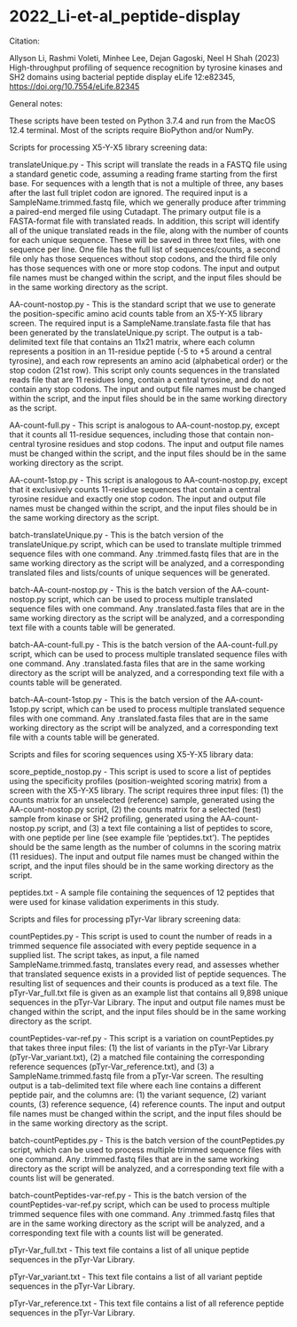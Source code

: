 # 2022_Li-et-al_peptide-display

Citation:

Allyson Li, Rashmi Voleti, Minhee Lee, Dejan Gagoski, Neel H Shah (2023) High-throughput profiling of sequence recognition by tyrosine kinases and SH2 domains using bacterial peptide display eLife 12:e82345, https://doi.org/10.7554/eLife.82345


General notes:

These scripts have been tested on Python 3.7.4 and run from the MacOS 12.4 terminal. Most of the scripts require BioPython and/or NumPy.


Scripts for processing X5-Y-X5 library screening data:

translateUnique.py - This script will translate the reads in a FASTQ file using a standard genetic code, assuming a reading frame starting from the first base. For sequences with a length that is not a multiple of three, any bases after the last full triplet codon are ignored. The required input is a SampleName.trimmed.fastq file, which we generally produce after trimming a paired-end merged file using Cutadapt. The primary output file is a FASTA-format file with translated reads. In addition, this script will identify all of the unique translated reads in the file, along with the number of counts for each unique sequence. These will be saved in three text files, with one sequence per line. One file has the full list of sequences/counts, a second file only has those sequences without stop codons, and the third file only has those sequences with one or more stop codons. The input and output file names must be changed within the script, and the input files should be in the same working directory as the script.

AA-count-nostop.py - This is the standard script that we use to generate the position-specific amino acid counts table from an X5-Y-X5 library screen. The required input is a SampleName.translate.fasta file that has been generated by the translateUnique.py script. The output is a tab-delimited text file that contains an 11x21 matrix, where each column represents a position in an 11-residue peptide (-5 to +5 around a central tyrosine), and each row represents an amino acid (alphabetical order) or the stop codon (21st row). This script only counts sequences in the translated reads file that are 11 residues long, contain a central tyrosine, and do not contain any stop codons. The input and output file names must be changed within the script, and the input files should be in the same working directory as the script. 

AA-count-full.py - This script is analogous to AA-count-nostop.py, except that it counts all 11-residue sequences, including those that contain non-central tyrosine residues and stop codons. The input and output file names must be changed within the script, and the input files should be in the same working directory as the script.

AA-count-1stop.py - This script is analogous to AA-count-nostop.py, except that it exclusively counts 11-residue sequences that contain a central tyrosine residue and exactly one stop codon. The input and output file names must be changed within the script, and the input files should be in the same working directory as the script.

batch-translateUnique.py - This is the batch version of the translateUnique.py script, which can be used to translate multiple trimmed sequence files with one command. Any .trimmed.fastq files that are in the same working directory as the script will be analyzed, and a corresponding translated files and lists/counts of unique sequences will be generated.

batch-AA-count-nostop.py - This is the batch version of the AA-count-nostop.py script, which can be used to process multiple translated sequence files with one command. Any .translated.fasta files that are in the same working directory as the script will be analyzed, and a corresponding text file with a counts table will be generated.

batch-AA-count-full.py - This is the batch version of the AA-count-full.py script, which can be used to process multiple translated sequence files with one command. Any .translated.fasta files that are in the same working directory as the script will be analyzed, and a corresponding text file with a counts table will be generated.

batch-AA-count-1stop.py - This is the batch version of the AA-count-1stop.py script, which can be used to process multiple translated sequence files with one command. Any .translated.fasta files that are in the same working directory as the script will be analyzed, and a corresponding text file with a counts table will be generated.


Scripts and files for scoring sequences using X5-Y-X5 library data:

score_peptide_nostop.py - This script is used to score a list of peptides using the specificity profiles (position-weighted scoring matrix) from a screen with the X5-Y-X5 library. The script requires three input files: (1) the counts matrix for an unselected (reference) sample, generated using the AA-count-nostop.py script, (2) the counts matrix for a selected (test) sample from kinase or SH2 profiling, generated using the AA-count-nostop.py script, and (3) a text file containing a list of peptides to score, with one peptide per line (see example file ‘peptides.txt’). The peptides should be the same length as the number of columns in the scoring matrix (11 residues). The input and output file names must be changed within the script, and the input files should be in the same working directory as the script.

peptides.txt - A sample file containing the sequences of 12 peptides that were used for kinase validation experiments in this study.


Scripts and files for processing pTyr-Var library screening data:

countPeptides.py - This script is used to count the number of reads in a trimmed sequence file associated with every peptide sequence in a supplied list. The script takes, as input, a file named SampleName.trimmed.fastq, translates every read, and assesses whether that translated sequence exists in a provided list of peptide sequences. The resulting list of sequences and their counts is produced as a text file. The pTyr-Var_full.txt file is given as an example list that contains all 9,898 unique sequences in the pTyr-Var Library. The input and output file names must be changed within the script, and the input files should be in the same working directory as the script.

countPeptides-var-ref.py - This script is a variation on countPeptides.py that takes three input files: (1) the list of variants in the pTyr-Var Library (pTyr-Var_variant.txt), (2) a matched file containing the corresponding reference sequences (pTyr-Var_reference.txt), and (3) a SampleName.trimmed.fastq file from a pTyr-Var screen. The resulting output is a tab-delimited text file where each line contains a different peptide pair, and the columns are: (1) the variant sequence, (2) variant counts, (3) reference sequence, (4) reference counts. The input and output file names must be changed within the script, and the input files should be in the same working directory as the script.

batch-countPeptides.py - This is the batch version of the countPeptides.py script, which can be used to process multiple trimmed sequence files with one command. Any .trimmed.fastq files that are in the same working directory as the script will be analyzed, and a corresponding text file with a counts list will be generated.

batch-countPeptides-var-ref.py - This is the batch version of the countPeptides-var-ref.py script, which can be used to process multiple trimmed sequence files with one command. Any .trimmed.fastq files that are in the same working directory as the script will be analyzed, and a corresponding text file with a counts list will be generated.

pTyr-Var_full.txt - This text file contains a list of all unique peptide sequences in the pTyr-Var Library.

pTyr-Var_variant.txt - This text file contains a list of all variant peptide sequences in the pTyr-Var Library.

pTyr-Var_reference.txt - This text file contains a list of all reference peptide sequences in the pTyr-Var Library.
